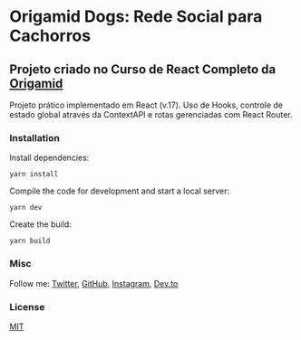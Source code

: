# Origamid Dogs: Rede Social para Cachorros

## Projeto criado no Curso de React Completo da [Origamid](http://origamid.com)

Projeto prático implementado em React (v.17).
Uso de Hooks, controle de estado global através da ContextAPI e rotas gerenciadas com React Router.

### Installation

Install dependencies:

```
yarn install
```

Compile the code for development and start a local server:

```
yarn dev
```

Create the build:

```
yarn build
```

### Misc

Follow me: [Twitter](http://www.twitter.com/victorrocha), [GitHub](https://github.com/vrsarmento), [Instagram](https://www.instagram.com/victorrsarmento/), [Dev.to](https://dev.to/victorrocha)

### License

[MIT](https://github.com/vrsarmento/Origamid-React-Dogs/blob/main/LICENSE)
